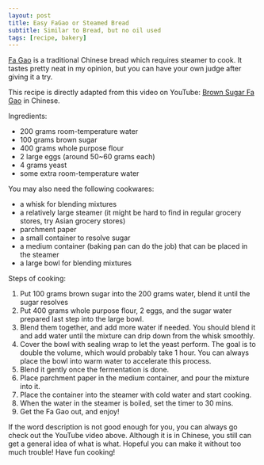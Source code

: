 ```yaml
---
layout: post
title: Easy FaGao or Steamed Bread
subtitle: Similar to Bread, but no oil used
tags: [recipe, bakery]
---
```


[Fa Gao](https://en.wikipedia.org/wiki/Fa_gao) is a traditional Chinese bread which requires steamer to cook. 
It tastes pretty neat in my opinion, but you can have your own judge after giving it a try.

This recipe is directly adapted from this video on YouTube: [Brown Sugar Fa Gao](https://youtu.be/_q3RqGv9Qvc) in 
Chinese.

Ingredients:
- 200 grams room-temperature water
- 100 grams brown sugar
- 400 grams whole purpose flour
- 2 large eggs (around 50~60 grams each)
- 4 grams yeast
- some extra room-temperature water

You may also need the following cookwares:
- a whisk for blending mixtures
- a relatively large steamer (it might be hard to find in regular grocery stores, try Asian grocery stores)
- parchment paper
- a small container to resolve sugar
- a medium container (baking pan can do the job) that can be placed in the steamer
- a large bowl for blending mixtures

Steps of cooking:
1. Put 100 grams brown sugar into the 200 grams water, blend it until the sugar resolves
2. Put 400 grams whole purpose flour, 2 eggs, and the sugar water prepared last step into the large bowl.
3. Blend them together, and add more water if needed. 
You should blend it and add water until the mixture can drip down from the whisk smoothly.
4. Cover the bowl with sealing wrap to let the yeast perform.
The goal is to double the volume, which would probably take 1 hour. 
You can always place the bowl into warm water to accelerate this process.
5. Blend it gently once the fermentation is done.
6. Place parchment paper in the medium container, and pour the mixture into it.
7. Place the container into the steamer with cold water and start cooking.
8. When the water in the steamer is boiled, set the timer to 30 mins.
9. Get the Fa Gao out, and enjoy!

If the word description is not good enough for you, you can always go check out the YouTube video above.
Although it is in Chinese, you still can get a general idea of what is what.
Hopeful you can make it without too much trouble! Have fun cooking!